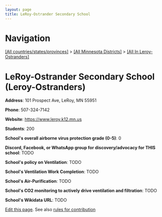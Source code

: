 ```yaml
---
layout: page
title: LeRoy-Ostrander Secondary School
---
```

# Navigation

[[All countries/states/provinces]](../../..) > [[All Minnesota Districts]](../..) > [[All In Leroy-Ostranders]](..)

# LeRoy-Ostrander Secondary School (Leroy-Ostranders)

**Address**: 101 Prospect Ave, LeRoy, MN 55951

**Phone**: 507-324-7142

**Website**: <https://www.leroy.k12.mn.us>

**Students**: 200

**School's overall airborne virus protection grade (0-5)**: 0

**Discord, Facebook, or WhatsApp group for discovery/advocacy for THIS school**: TODO

**School's policy on Ventilation**: TODO

**School's Ventilation Work Completion**: TODO

**School's Air-Purification**: TODO

**School's CO2 monitoring to actively drive ventilation and filtration**: TODO

**School's Wikidata URL**: TODO


[Edit this page](https://github.com/ventilate-schools/MN/edit/main/./Leroy-Ostranders/LeRoy-Ostrander_Secondary_School.md). See also [rules for contribution](../../../contribution-rules/)